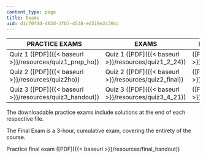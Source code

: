 ```yaml
---
content_type: page
title: Exams
uid: d1c70f4d-402d-3fb3-4538-ed519e2430cc
---
```


| PRACTICE EXAMS | EXAMS | EXAM SOLUTIONS |
| --- | --- | --- |
| Quiz 1 ([PDF]({{< baseurl >}}/resources/quiz1_prep_ho)) | Quiz 1 ([PDF]({{< baseurl >}}/resources/quiz1_2_24)) | ([PDF]({{< baseurl >}}/resources/quiz1_s)) |
| Quiz 2 ([PDF]({{< baseurl >}}/resources/quiz2ho)) | Quiz 2 ([PDF]({{< baseurl >}}/resources/quiz2_final)) | ([PDF]({{< baseurl >}}/resources/quiz2_s)) |
| Quiz 3 ([PDF]({{< baseurl >}}/resources/quiz3_handout)) | Quiz 3 ([PDF]({{< baseurl >}}/resources/quiz3_4_21)) | ([PDF]({{< baseurl >}}/resources/quiz3_s)) 

The downloadable practice exams include solutions at the end of each respective file.

The Final Exam is a 3-hour, cumulative exam, covering the entirety of the course.

Practice final exam ([PDF]({{< baseurl >}}/resources/final_handout))